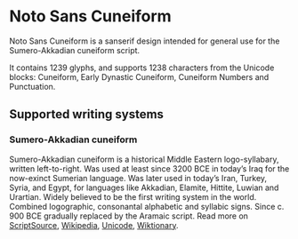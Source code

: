 
# Noto Sans Cuneiform

Noto Sans Cuneiform is a sanserif design intended for general use for the Sumero-Akkadian cuneiform script.

It contains 1239 glyphs, and supports 1238 characters from the Unicode blocks: Cuneiform, Early Dynastic Cuneiform, Cuneiform Numbers and Punctuation.


## Supported writing systems


### Sumero-Akkadian cuneiform

Sumero-Akkadian cuneiform is a historical Middle Eastern logo-syllabary, written left-to-right. Was used at least since 3200 BCE in today’s Iraq for the now-exinct Sumerian language. Was later used in today’s Iran, Turkey, Syria, and Egypt, for languages like Akkadian, Elamite, Hittite, Luwian and Urartian. Widely believed to be the first writing system in the world. Combined logographic, consonantal alphabetic and syllabic signs. Since c. 900 BCE gradually replaced by the Aramaic script. Read more on [ScriptSource](https://scriptsource.org/scr/Xsux), [Wikipedia](https://en.wikipedia.org/wiki/ISO_15924:Xsux), [Unicode](https://www.unicode.org/versions/Unicode13.0.0/ch11.pdf#G26852), [Wiktionary](https://en.wiktionary.org/wiki/Category:Cuneiform_script).

